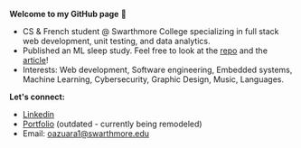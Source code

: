 **Welcome to my GitHub page** 👋

- CS & French student @ Swarthmore College specializing in full stack web development, unit testing, and data analytics.
- Published an ML sleep study. Feel free to look at the [repo](https://github.com/ztgillette/optimal-sleep-algorithm) and the [article](https://www.researchgate.net/publication/364539044_Using_Machine_Learning_to_Determine_Optimal_Sleeping_Schedules_of_Individual_College_Students)!
- Interests: Web development, Software engineering, Embedded systems, Machine Learning, Cybersecurity, Graphic Design, Music, Languages.

**Let's connect:**
- [Linkedin](https://www.linkedin.com/in/orlando-yahir-azuara-hernandez-174221182/)
- [Portfolio](https://orlandoazu0709.github.io/Portfolio/) (outdated - currently being remodeled)
- Email: [oazuara1@swarthmore.edu](mailto:oazuara1@swarthmore.edu)

<!---
orlandoazu0709/orlandoazu0709 is a ✨ special ✨ repository because its `README.md` (this file) appears on your GitHub profile.
You can click the Preview link to take a look at your changes.
--->
